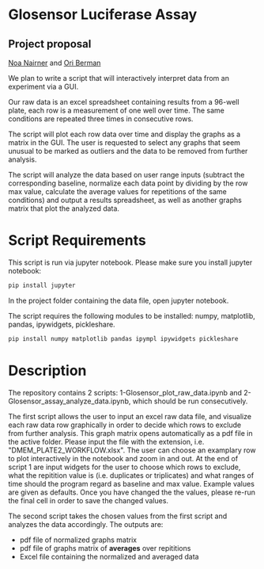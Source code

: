 # Glosensor Luciferase Assay
## Project proposal
[Noa Nairner](https://noanai.github.io/) and [Ori Berman](https://ori1992.github.io/)

We plan to write a script that will interactively interpret data from an experiment via a GUI. 

Our raw data is an excel spreadsheet containing results from a 96-well plate, each row is a measurement of one well over time. The same conditions are repeated three times in consecutive rows. 

The script will plot each row data over time and display the graphs as a matrix in the GUI. The user is requested to select any graphs that seem unusual to be marked as outliers and the data to be removed from further analysis. 

The script will analyze the data based on user range inputs (subtract the corresponding baseline, normalize each data point by dividing by the row max value, calculate the average values for repetitions of the same conditions) and output a results spreadsheet, as well as another graphs matrix that plot the analyzed data. 

# Script Requirements
This script is run via jupyter notebook. Please make sure you install jupyter notebook:
```python
pip install jupyter
```
In the project folder containing the data file, open jupyter notebook.

The script requires the following modules to be installed: numpy, matplotlib, pandas, ipywidgets, pickleshare.
```python
pip install numpy matplotlib pandas ipympl ipywidgets pickleshare
```

# Description
The repository contains 2 scripts: 1-Glosensor_plot_raw_data.ipynb and 2-Glosensor_assay_analyze_data.ipynb, which should be run consecutively.

The first script allows the user to input an excel raw data file, and visualize each raw data row graphically in order to decide which rows to exclude from further analysis. This graph matrix opens automatically as a pdf file in the active folder. Please input the file with the extension, i.e. "DMEM_PLATE2_WORKFLOW.xlsx".
The user can choose an examplary row to plot interactively in the notebook and zoom in and out. 
At the end of script 1 are input widgets for the user to choose which rows to exclude, what the repitition value is (i.e. duplicates or triplicates) and what ranges of time should the program regard as baseline and max value. Example values are given as defaults. Once you have changed the the values, please re-run the final cell in order to save the changed values.

The second script takes the chosen values from the first script and analyzes the data accordingly. The outputs are:
- pdf file of normalized graphs matrix
- pdf file of graphs matrix of **averages** over repititions
- Excel file containing the normalized and averaged data